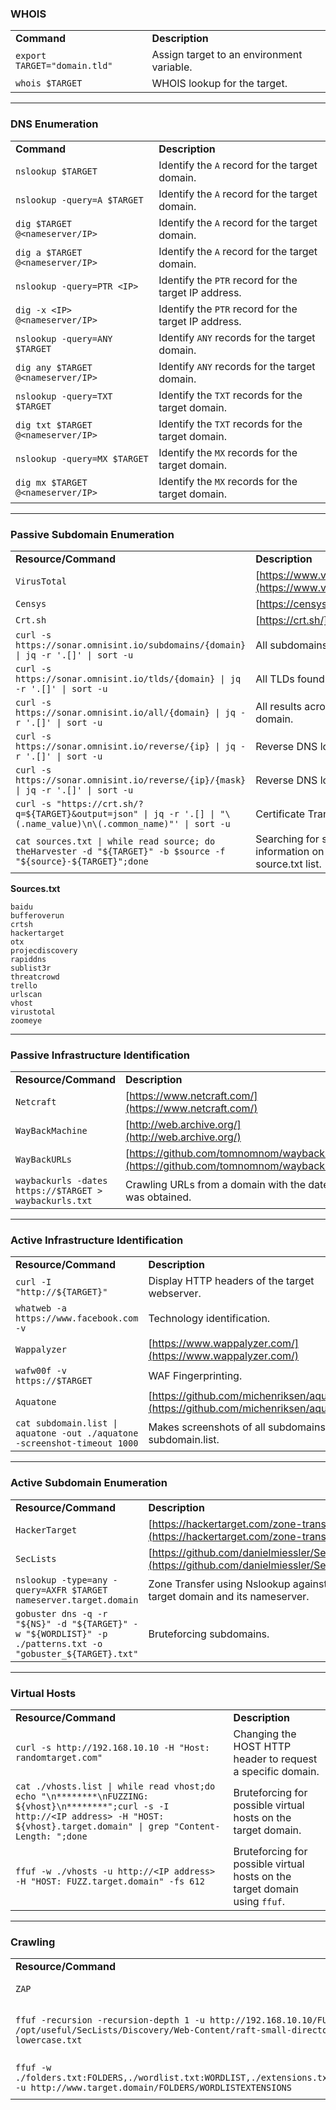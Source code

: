 ### WHOIS

|   |   |
|---|---|
|**Command**|**Description**|
|`export TARGET="domain.tld"`|Assign target to an environment variable.|
|`whois $TARGET`|WHOIS lookup for the target.|

---

### DNS Enumeration

|   |   |
|---|---|
|**Command**|**Description**|
|`nslookup $TARGET`|Identify the `A` record for the target domain.|
|`nslookup -query=A $TARGET`|Identify the `A` record for the target domain.|
|`dig $TARGET @<nameserver/IP>`|Identify the `A` record for the target domain.|
|`dig a $TARGET @<nameserver/IP>`|Identify the `A` record for the target domain.|
|`nslookup -query=PTR <IP>`|Identify the `PTR` record for the target IP address.|
|`dig -x <IP> @<nameserver/IP>`|Identify the `PTR` record for the target IP address.|
|`nslookup -query=ANY $TARGET`|Identify `ANY` records for the target domain.|
|`dig any $TARGET @<nameserver/IP>`|Identify `ANY` records for the target domain.|
|`nslookup -query=TXT $TARGET`|Identify the `TXT` records for the target domain.|
|`dig txt $TARGET @<nameserver/IP>`|Identify the `TXT` records for the target domain.|
|`nslookup -query=MX $TARGET`|Identify the `MX` records for the target domain.|
|`dig mx $TARGET @<nameserver/IP>`|Identify the `MX` records for the target domain.|

---

### Passive Subdomain Enumeration

|   |   |
|---|---|
|**Resource/Command**|**Description**|
|`VirusTotal`|[https://www.virustotal.com/gui/home/url](https://www.virustotal.com/gui/home/url)|
|`Censys`|[https://censys.io/](https://censys.io/)|
|`Crt.sh`|[https://crt.sh/](https://crt.sh/)|
|`curl -s https://sonar.omnisint.io/subdomains/{domain} \| jq -r '.[]' \| sort -u`|All subdomains for a given domain.|
|`curl -s https://sonar.omnisint.io/tlds/{domain} \| jq -r '.[]' \| sort -u`|All TLDs found for a given domain.|
|`curl -s https://sonar.omnisint.io/all/{domain} \| jq -r '.[]' \| sort -u`|All results across all TLDs for a given domain.|
|`curl -s https://sonar.omnisint.io/reverse/{ip} \| jq -r '.[]' \| sort -u`|Reverse DNS lookup on IP address.|
|`curl -s https://sonar.omnisint.io/reverse/{ip}/{mask} \| jq -r '.[]' \| sort -u`|Reverse DNS lookup of a CIDR range.|
|`curl -s "https://crt.sh/?q=${TARGET}&output=json" \| jq -r '.[] \| "\(.name_value)\n\(.common_name)"' \| sort -u`|Certificate Transparency.|
|`cat sources.txt \| while read source; do theHarvester -d "${TARGET}" -b $source -f "${source}-${TARGET}";done`|Searching for subdomains and other information on the sources provided in the source.txt list.|

**Sources.txt**

```
baidu
bufferoverun
crtsh
hackertarget
otx
projecdiscovery
rapiddns
sublist3r
threatcrowd
trello
urlscan
vhost
virustotal
zoomeye
```

---

### Passive Infrastructure Identification

|   |   |
|---|---|
|**Resource/Command**|**Description**|
|`Netcraft`|[https://www.netcraft.com/](https://www.netcraft.com/)|
|`WayBackMachine`|[http://web.archive.org/](http://web.archive.org/)|
|`WayBackURLs`|[https://github.com/tomnomnom/waybackurls](https://github.com/tomnomnom/waybackurls)|
|`waybackurls -dates https://$TARGET > waybackurls.txt`|Crawling URLs from a domain with the date it was obtained.|

---

### Active Infrastructure Identification

|   |   |
|---|---|
|**Resource/Command**|**Description**|
|`curl -I "http://${TARGET}"`|Display HTTP headers of the target webserver.|
|`whatweb -a https://www.facebook.com -v`|Technology identification.|
|`Wappalyzer`|[https://www.wappalyzer.com/](https://www.wappalyzer.com/)|
|`wafw00f -v https://$TARGET`|WAF Fingerprinting.|
|`Aquatone`|[https://github.com/michenriksen/aquatone](https://github.com/michenriksen/aquatone)|
|`cat subdomain.list \| aquatone -out ./aquatone -screenshot-timeout 1000`|Makes screenshots of all subdomains in the subdomain.list.|

---

### Active Subdomain Enumeration

|   |   |
|---|---|
|**Resource/Command**|**Description**|
|`HackerTarget`|[https://hackertarget.com/zone-transfer/](https://hackertarget.com/zone-transfer/)|
|`SecLists`|[https://github.com/danielmiessler/SecLists](https://github.com/danielmiessler/SecLists)|
|`nslookup -type=any -query=AXFR $TARGET nameserver.target.domain`|Zone Transfer using Nslookup against the target domain and its nameserver.|
|`gobuster dns -q -r "${NS}" -d "${TARGET}" -w "${WORDLIST}" -p ./patterns.txt -o "gobuster_${TARGET}.txt"`|Bruteforcing subdomains.|

---

### Virtual Hosts

|   |   |
|---|---|
|**Resource/Command**|**Description**|
|`curl -s http://192.168.10.10 -H "Host: randomtarget.com"`|Changing the HOST HTTP header to request a specific domain.|
|`cat ./vhosts.list \| while read vhost;do echo "\n********\nFUZZING: ${vhost}\n********";curl -s -I http://<IP address> -H "HOST: ${vhost}.target.domain" \| grep "Content-Length: ";done`|Bruteforcing for possible virtual hosts on the target domain.|
|`ffuf -w ./vhosts -u http://<IP address> -H "HOST: FUZZ.target.domain" -fs 612`|Bruteforcing for possible virtual hosts on the target domain using `ffuf`.|

---

### Crawling

|                                                                                                                                                      |                                                                               |
| ---------------------------------------------------------------------------------------------------------------------------------------------------- | ----------------------------------------------------------------------------- |
| **Resource/Command**                                                                                                                                 | **Description**                                                               |
| `ZAP`                                                                                                                                                | [https://www.zaproxy.org/](https://www.zaproxy.org/)                          |
| `ffuf -recursion -recursion-depth 1 -u http://192.168.10.10/FUZZ -w /opt/useful/SecLists/Discovery/Web-Content/raft-small-directories-lowercase.txt` | Discovering files and folders that cannot be spotted by browsing the website. |
| `ffuf -w ./folders.txt:FOLDERS,./wordlist.txt:WORDLIST,./extensions.txt:EXTENSIONS -u http://www.target.domain/FOLDERS/WORDLISTEXTENSIONS`           | Mutated bruteforcing against the target web server.                           |